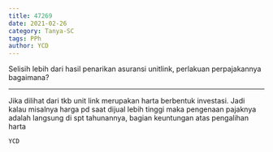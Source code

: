 ```yaml
---
title: 47269
date: 2021-02-26
category: Tanya-SC
tags: PPh
author: YCD
---
```


Selisih lebih dari hasil penarikan asuransi unitlink, perlakuan perpajakannya bagaimana?

---

Jika dilihat dari tkb unit link merupakan harta berbentuk investasi. Jadi kalau misalnya harga pd saat dijual lebih tinggi maka pengenaan pajaknya adalah langsung di spt tahunannya, bagian keuntungan atas pengalihan harta

`YCD`
